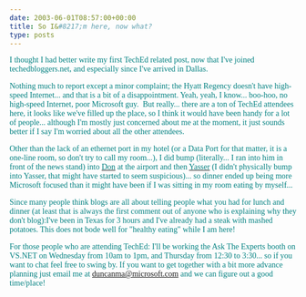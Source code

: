 ```yaml
---
date: 2003-06-01T08:57:00+00:00
title: So I&#8217;m here, now what?
type: posts
---
```

<font face="Verdana" color="teal">I thought I had better write my first TechEd related post, now that I've joined techedbloggers.net, and especially since I've arrived in Dallas.

<font face="Verdana" color="teal">Nothing much to report except a minor complaint; the Hyatt Regency doesn't have high-speed Internet... and that is a bit of a disappointment. Yeah, yeah, I know... boo-hoo, no high-speed Internet, poor Microsoft guy.  But really... there are a ton of TechEd attendees here, it looks like we've filled up the place, so I think it would have been handy for a lot of people... although I'm mostly just concerned about me at the moment, it just sounds better if I say I'm worried about all the other attendees.

<font face="Verdana" color="teal">Other than the lack of an ethernet port in my hotel (or a Data Port for that matter, it is a one-line room, so don't try to call my room...), I did bump (literally... I ran into him in front of the news stand) into [<font face="Verdana" color="teal">Don](http://www.gotdotnet.com/team/dbox/default.aspx) <font face="Verdana" color="teal">at the airport and then [<font face="Verdana" color="teal">Yasser](http://weblogs.asp.net/Yassers/) <font face="Verdana" color="teal">(I didn't physically bump into Yasser, that might have started to seem suspicious)... so dinner ended up being more Microsoft focused than it might have been if I was sitting in my room eating by myself...

<font face="Verdana" color="teal">Since many people think blogs are all about telling people what you had for lunch and dinner (at least that is always the first comment out of anyone who is explaining why they don't blog):I've been in Texas for 3 hours and I've already had a steak with mashed potatoes. This does not bode well for "healthy eating" while I am here!

<font face="Verdana" color="teal">For those people who are attending TechEd: I'll be working the Ask The Experts booth on VS.NET on Wednesday from 10am to 1pm, and Thursday from 12:30 to 3:30... so if you want to chat feel free to swing by. If you want to get together with a bit more advance planning just email me at [duncanma@microsoft.com](mailto:duncanma@microsoft.com) and we can figure out a good time/place!
